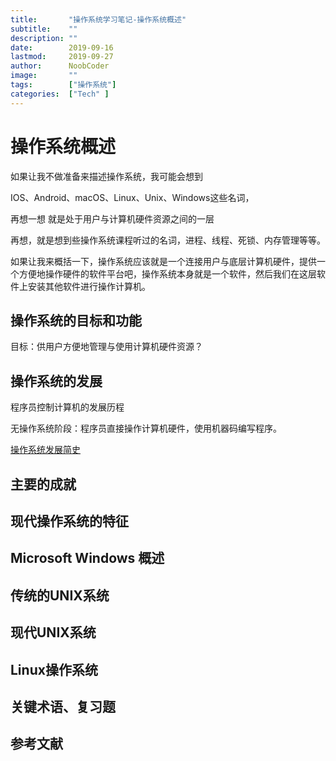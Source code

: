 ```yaml
---
title:       "操作系统学习笔记-操作系统概述"
subtitle:    ""
description: ""
date:        2019-09-16
lastmod:     2019-09-27
author:      NoobCoder
image:       ""
tags:        ["操作系统"]
categories:  ["Tech" ]
---
```


#  操作系统概述

如果让我不做准备来描述操作系统，我可能会想到

IOS、Android、macOS、Linux、Unix、Windows这些名词，

再想一想 就是处于用户与计算机硬件资源之间的一层

再想，就是想到些操作系统课程听过的名词，进程、线程、死锁、内存管理等等。

如果让我来概括一下，操作系统应该就是一个连接用户与底层计算机硬件，提供一个方便地操作硬件的软件平台吧，操作系统本身就是一个软件，然后我们在这层软件上安装其他软件进行操作计算机。

##  操作系统的目标和功能

目标：供用户方便地管理与使用计算机硬件资源？



##  操作系统的发展

程序员控制计算机的发展历程

无操作系统阶段：程序员直接操作计算机硬件，使用机器码编写程序。

[操作系统发展简史](https://www.cnblogs.com/wj-1314/p/8302269.html)

##  主要的成就

##  现代操作系统的特征

##  Microsoft Windows 概述

##  传统的UNIX系统

##  现代UNIX系统

##  Linux操作系统

##  关键术语、复习题

##  参考文献



